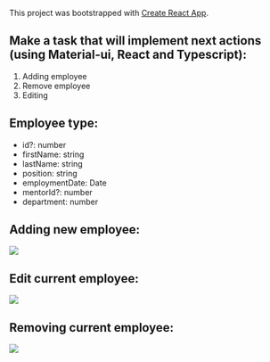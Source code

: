 This project was bootstrapped with [Create React App](https://github.com/facebook/create-react-app).

## Make a task that will implement next actions (using Material-ui, React and Typescript):
1) Adding employee
2) Remove employee
3) Editing

## Employee type:
- id?: number
- firstName: string
- lastName: string
- position: string
- employmentDate: Date
- mentorId?: number
- department: number

## Adding new employee:
![](http://g.recordit.co/wF9DMLolER.gif)

## Edit current employee:
![](http://g.recordit.co/c2M9QdfWsx.gif)

## Removing current employee:
![](http://g.recordit.co/cARKIS3t3A.gif)
